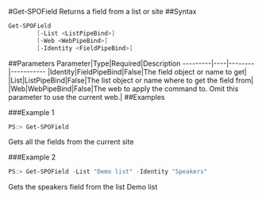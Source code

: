 #Get-SPOField
Returns a field from a list or site
##Syntax
```powershell
Get-SPOField
        [-List <ListPipeBind>]
        [-Web <WebPipeBind>]
        [-Identity <FieldPipeBind>]
```


##Parameters
Parameter|Type|Required|Description
---------|----|--------|-----------
|Identity|FieldPipeBind|False|The field object or name to get|
|List|ListPipeBind|False|The list object or name where to get the field from|
|Web|WebPipeBind|False|The web to apply the command to. Omit this parameter to use the current web.|
##Examples

###Example 1
```powershell
PS:> Get-SPOField
```
Gets all the fields from the current site

###Example 2
```powershell
PS:> Get-SPOField -List "Demo list" -Identity "Speakers"
```
Gets the speakers field from the list Demo list
